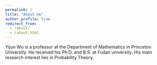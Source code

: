 ```yaml
---
permalink: /
title: "About me"
author_profile: true
redirect_from: 
  - /about/
  - /about.html
---
```


Yijun Wu is a professor at the Department of Mathematics in Princeton University. He received his Ph.D. and B.S. at Fudan university. His main research interest lies in Probability Theory. 
